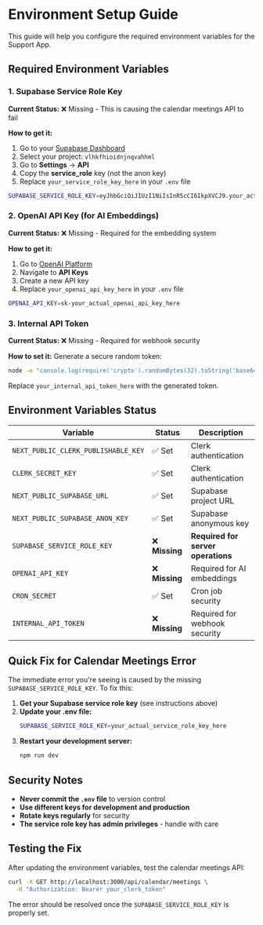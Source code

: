 # Environment Setup Guide

This guide will help you configure the required environment variables for the Support App.

## Required Environment Variables

### 1. Supabase Service Role Key

**Current Status:** ❌ Missing - This is causing the calendar meetings API to fail

**How to get it:**
1. Go to your [Supabase Dashboard](https://app.supabase.com/)
2. Select your project: `vlhkfhioidnjnqvahhml`
3. Go to **Settings** → **API**
4. Copy the **service_role** key (not the anon key)
5. Replace `your_service_role_key_here` in your `.env` file

```bash
SUPABASE_SERVICE_ROLE_KEY=eyJhbGciOiJIUzI1NiIsInR5cCI6IkpXVCJ9.your_actual_service_role_key_here
```

### 2. OpenAI API Key (for AI Embeddings)

**Current Status:** ❌ Missing - Required for the embedding system

**How to get it:**
1. Go to [OpenAI Platform](https://platform.openai.com/)
2. Navigate to **API Keys**
3. Create a new API key
4. Replace `your_openai_api_key_here` in your `.env` file

```bash
OPENAI_API_KEY=sk-your_actual_openai_api_key_here
```

### 3. Internal API Token

**Current Status:** ❌ Missing - Required for webhook security

**How to set it:**
Generate a secure random token:
```bash
node -e "console.log(require('crypto').randomBytes(32).toString('base64'))"
```

Replace `your_internal_api_token_here` with the generated token.

## Environment Variables Status

| Variable | Status | Description |
|----------|--------|-------------|
| `NEXT_PUBLIC_CLERK_PUBLISHABLE_KEY` | ✅ Set | Clerk authentication |
| `CLERK_SECRET_KEY` | ✅ Set | Clerk authentication |
| `NEXT_PUBLIC_SUPABASE_URL` | ✅ Set | Supabase project URL |
| `NEXT_PUBLIC_SUPABASE_ANON_KEY` | ✅ Set | Supabase anonymous key |
| `SUPABASE_SERVICE_ROLE_KEY` | ❌ **Missing** | **Required for server operations** |
| `OPENAI_API_KEY` | ❌ **Missing** | Required for AI embeddings |
| `CRON_SECRET` | ✅ Set | Cron job security |
| `INTERNAL_API_TOKEN` | ❌ **Missing** | Required for webhook security |

## Quick Fix for Calendar Meetings Error

The immediate error you're seeing is caused by the missing `SUPABASE_SERVICE_ROLE_KEY`. To fix this:

1. **Get your Supabase service role key** (see instructions above)
2. **Update your .env file:**
   ```bash
   SUPABASE_SERVICE_ROLE_KEY=your_actual_service_role_key_here
   ```
3. **Restart your development server:**
   ```bash
   npm run dev
   ```

## Security Notes

- **Never commit the `.env` file** to version control
- **Use different keys for development and production**
- **Rotate keys regularly** for security
- **The service role key has admin privileges** - handle with care

## Testing the Fix

After updating the environment variables, test the calendar meetings API:

```bash
curl -X GET http://localhost:3000/api/calendar/meetings \
  -H "Authorization: Bearer your_clerk_token"
```

The error should be resolved once the `SUPABASE_SERVICE_ROLE_KEY` is properly set. 